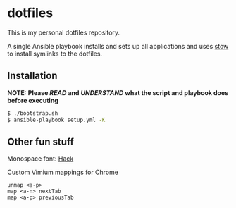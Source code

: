 # dotfiles

This is my personal dotfiles repository.

A single Ansible playbook installs and sets up all applications and uses [stow](https://www.gnu.org/software/stow/) to install symlinks to the dotfiles.


## Installation

**NOTE: Please *READ* and *UNDERSTAND* what the script and playbook does before executing**

```bash
$ ./bootstrap.sh
$ ansible-playbook setup.yml -K
```


## Other fun stuff

Monospace font: [Hack](https://github.com/source-foundry/Hack)

Custom Vimium mappings for Chrome

```vim
unmap <a-p>
map <a-n> nextTab
map <a-p> previousTab
```
